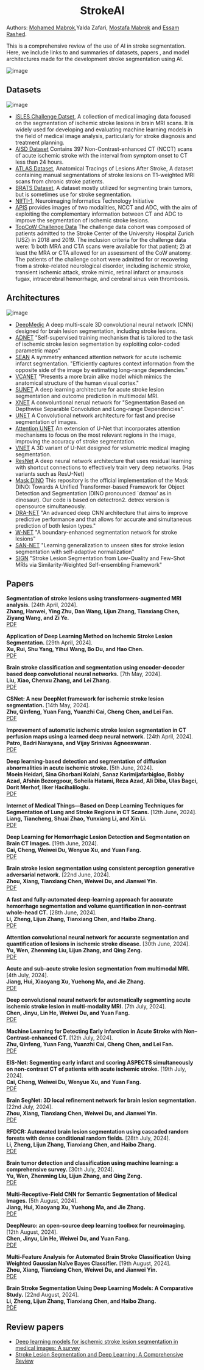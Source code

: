 <div align="center">
<h1> StrokeAI </h1>

</div>



Authors: [Mohamed Mabrok](https://scholar.google.com/citations?user=DW4268EAAAAJ&hl=en&authuser=2),Yalda Zafari, [Mostafa Mabrok]() and [Essam Rashed](https://erashed.weebly.com/). 
</p>

This is a comprehensive review of the use of AI in stroke segmentation. Here, we include links to and summaries of datasets, papers , and model architectures made for the development stroke segmentation using AI. 

![image](https://github.com/user-attachments/assets/dc78b2e2-3dd9-49cb-bd87-80c51ad6aa3a)

## Datasets
![image](https://github.com/user-attachments/assets/3df2cb11-cb81-4d5d-a727-68a9ec5f227d)

- [ISLES Challenge Datset](https://isles22.grand-challenge.org/dataset/), A collection of medical imaging data focused on the segmentation of ischemic stroke lesions in brain MRI scans. It is widely used for developing and evaluating machine learning models in the field of medical image analysis, particularly for stroke diagnosis and treatment planning.
- [AISD Dataset](https://github.com/GriffinLiang/AISD) Contains 397 Non-Contrast-enhanced CT (NCCT) scans of acute ischemic stroke with the interval from symptom onset to CT less than 24 hours.
- [ATLAS Dataset](https://fcon_1000.projects.nitrc.org/indi/retro/atlas.html), Anatomical Tracings of Lesions After Stroke, A dataset containing manual segmentations of stroke lesions on T1-weighted MRI scans from chronic stroke patients.
- [BRATS Dataset](https://www.med.upenn.edu/cbica/brats2020/data.html), A dataset mostly utilized for segmenting brain tumors, but is sometimes use for stroke segmentation.
- [NIfTI-1](https://nifti.nimh.nih.gov/nifti-1/data), Neuroimaging Informatics Technology Initiative
- [APIS](https://arxiv.org/abs/2309.15243) provides images of two modalities, NCCT and ADC, with the aim of exploiting the complementary information between CT and ADC to improve the segmentation of ischemic stroke lesions.
- [TopCoW Challenge Data](https://topcow24.grand-challenge.org/data/) The challenge data cohort was composed of patients admitted to the Stroke Center of the University Hospital Zurich (USZ) in 2018 and 2019. The inclusion criteria for the challenge data were: 1) both MRA and CTA scans were available for that patient; 2) at least the MRA or CTA allowed for an assessment of the CoW anatomy. The patients of the challenge cohort were admitted for or recovering from a stroke-related neurological disorder, including ischemic stroke, transient ischemic attack, stroke mimic, retinal infarct or amaurosis fugax, intracerebral hemorrhage, and cerebral sinus vein thrombosis.

## Architectures
![image](https://github.com/user-attachments/assets/85744e9a-a3a7-4e0d-885c-3a530c7bcd8d)

- [DeepMedic](https://github.com/deepmedic/deepmedic)  A deep multi-scale 3D convolutional neural network (CNN) designed for brain lesion segmentation, including stroke lesions.
- [ADNET](https://github.com/biomedical-data-analysis-laboratory/adnet-for-ais-segmentation) "Self-supervised training mechanism that is tailored to the task of ischemic stroke lesion segmentation by exploiting color-coded parametric maps"
- [SEAN](https://link.springer.com/chapter/10.1007/978-3-030-87234-2_41) A symmetry enhanced attention network for acute ischemic infarct segmentation. "Efficiently captures context information from the opposite side of the image by estimating long-range dependencies."
- [VCANET](https://github.com/Darko28/VCA-Net) "Presents a more brain alike model which mimics the anatomical structure of the human visual cortex."
- [SUNET](https://github.com/NIC-VICOROB/SUNet-architecture) A deep learning architecture for acute stroke lesion segmentation and outcome prediction in multimodal MRI.
- [XNET](https://github.com/Andrewsher/X-Net) A convoluntional nerual network for "Segmentation Based on Depthwise Separable Convolution and Long-range Dependencies".
- [UNET](https://github.com/zhixuhao/unet) A Convolutional network architecture for fast and precise segmentation of images.
- [Attention UNET](https://arxiv.org/abs/1804.03999) An extension of U-Net that incorporates attention mechanisms to focus on the most relevant regions in the image, improving the accuracy of stroke segmentation.
- [VNET](https://arxiv.org/abs/1606.04797) A 3D variant of U-Net designed for volumetric medical imaging segmentation.
- [ResNet](https://arxiv.org/abs/1512.03385) A deep neural network architecture that uses residual learning with shortcut connections to effectively train very deep networks. (Has variants such as ResU-Net)
- [Mask DINO](https://github.com/IDEA-Research/MaskDINO) This repository is the official implementation of the Mask DINO: Towards A Unified Transformer-based Framework for Object Detection and Segmentation (DINO pronounced `daɪnoʊ' as in dinosaur). Our code is based on detectron2. detrex version is opensource simultaneously.
- [DRA-NET](https://www.sciencedirect.com/science/article/abs/pii/S1361841520301559) "An advanced deep CNN architecture that aims to improve predictive performance and that allows for accurate and simultaneous prediction of both lesion types."
- [W-NET](https://www.sciencedirect.com/science/article/abs/pii/S0957417423011399) "A boundary-enhanced segmentation network for stroke lesions"
- [SAN-NET](https://www.sciencedirect.com/science/article/pii/S0010482523001828) "Learning generalization to unseen sites for stroke lesion segmentation with self-adaptive normalization"
- [SIGN](https://link.springer.com/chapter/10.1007/978-3-031-16443-9_9) "Stroke Lesion Segmentation from Low-Quality and Few-Shot MRIs via Similarity-Weighted Self-ensembling Framework"

  
## Papers
**Segmentation of stroke lesions using transformers-augmented MRI analysis.** [24th April, 2024].  
**Zhang, Hanwei, Ying Zhu, Dan Wang, Lijun Zhang, Tianxiang Chen, Ziyang Wang, and Zi Ye.**  
[PDF](https://onlinelibrary.wiley.com/doi/pdf/10.1002/hbm.26803)

**Application of Deep Learning Method on Ischemic Stroke Lesion Segmentation.** [29th April, 2024].  
**Xu, Rui, Shu Yang, Yihui Wang, Bo Du, and Hao Chen.**  
[PDF](https://link.springer.com/article/10.1007/s12204-021-2273-9)

**Brain stroke classification and segmentation using encoder-decoder based deep convolutional neural networks.** [7th May, 2024].  
**Liu, Xiao, Chenxu Zhang, and Lei Zhang.**  
[PDF](https://www.sciencedirect.com/science/article/pii/S001048252200676Xcasa_token=qCB2Xuh7r5wAAAAA:yPcNbf6uZ_mqa3AlEqAmCbcbGD8ijBN93x7OigP45qcMnPqJLm2prJavU3sroSyDxo6HXdtPGLg)

**CSNet: A new DeepNet framework for ischemic stroke lesion segmentation.** [14th May, 2024].  
**Zhu, Qinfeng, Yuan Fang, Yuanzhi Cai, Cheng Chen, and Lei Fan.**  
[PDF](https://www.sciencedirect.com/science/article/pii/S0169260719324022?casa_token=rAO9pyYBzUgAAAAA:U1srWb2UdQHvErvIg-FJV8bIPEZettF0sB1KkeeXoBie4vpaFC7VEBrjvsJscOGXXzlXVJhShUI)

**Improvement of automatic ischemic stroke lesion segmentation in CT perfusion maps using a learned deep neural network.** [24th April, 2024].  
**Patro, Badri Narayana, and Vijay Srinivas Agneeswaran.**  
[PDF](https://www.sciencedirect.com/science/article/pii/S0010482521006430?casa_token=P8QiEV4Rr3YAAAAA:wA60yke6QBMfRdHk9JIEQFUcW88N7EJzQTg3YHj-ARjpe-IEfd8BdjFANLll1Et-n0eXoPXpDMM)

**Deep learning-based detection and segmentation of diffusion abnormalities in acute ischemic stroke.** [5th June, 2024].  
**Moein Heidari, Sina Ghorbani Kolahi, Sanaz Karimijafarbigloo, Bobby Azad, Afshin Bozorgpour, Soheila Hatami, Reza Azad, Ali Diba, Ulas Bagci, Dorit Merhof, Ilker Hacihaliloglu.**  
[PDF](https://www.nature.com/articles/s43856-021-00062-8)

**Internet of Medical Things—Based on Deep Learning Techniques for Segmentation of Lung and Stroke Regions in CT Scans.** [12th June, 2024].  
**Liang, Tiancheng, Shuai Zhao, Yunxiang Li, and Xin Li.**  
[PDF](https://ieeexplore.ieee.org/abstract/document/9066845)

**Deep Learning for Hemorrhagic Lesion Detection and Segmentation on Brain CT Images.** [19th June, 2024].  
**Cai, Cheng, Weiwei Du, Wenyue Xu, and Yuan Fang.**  
[PDF](https://ieeexplore.ieee.org/abstract/document/9210782/)

**Brain stroke lesion segmentation using consistent perception generative adversarial network.** [22nd June, 2024].  
**Zhou, Xiang, Tianxiang Chen, Weiwei Du, and Jianwei Yin.**  
[PDF](https://link.springer.com/article/10.1007/s00521-021-06816-8)

**A fast and fully-automated deep-learning approach for accurate hemorrhage segmentation and volume quantification in non-contrast whole-head CT.** [28th June, 2024].  
**Li, Zheng, Lijun Zhang, Tianxiang Chen, and Haibo Zhang.**  
[PDF](https://www.nature.com/articles/s41598-020-76459-7)

**Attention convolutional neural network for accurate segmentation and quantification of lesions in ischemic stroke disease.** [30th June, 2024].  
**Yu, Wen, Zhenming Liu, Lijun Zhang, and Qing Zeng.**  
[PDF](https://www.sciencedirect.com/science/article/abs/pii/S1361841520301559)

**Acute and sub-acute stroke lesion segmentation from multimodal MRI.** [4th July, 2024].  
**Jiang, Hui, Xiaoyang Xu, Yuehong Ma, and Jie Zhang.**  
[PDF](https://www.sciencedirect.com/science/article/abs/pii/S0169260719305899)

**Deep convolutional neural network for automatically segmenting acute ischemic stroke lesion in multi-modality MRI.** [7th July, 2024].  
**Chen, Jinyu, Lin He, Weiwei Du, and Yuan Fang.**  
[PDF](https://link.springer.com/article/10.1007/s00521-019-04096-x)

**Machine Learning for Detecting Early Infarction in Acute Stroke with Non–Contrast-enhanced CT.** [12th July, 2024].  
**Zhu, Qinfeng, Yuan Fang, Yuanzhi Cai, Cheng Chen, and Lei Fan.**  
[PDF](https://pubs.rsna.org/doi/full/10.1148/radiol.2020191193)

**EIS-Net: Segmenting early infarct and scoring ASPECTS simultaneously on non-contrast CT of patients with acute ischemic stroke.** [19th July, 2024].  
**Cai, Cheng, Weiwei Du, Wenyue Xu, and Yuan Fang.**  
[PDF](https://www.sciencedirect.com/science/article/abs/pii/S136184152100030X)

**Brain SegNet: 3D local refinement network for brain lesion segmentation.** [22nd July, 2024].  
**Zhou, Xiang, Tianxiang Chen, Weiwei Du, and Jianwei Yin.**  
[PDF](https://link.springer.com/article/10.1186/s12880-020-0409-2)

**RFDCR: Automated brain lesion segmentation using cascaded random forests with dense conditional random fields.** [28th July, 2024].  
**Li, Zheng, Lijun Zhang, Tianxiang Chen, and Haibo Zhang.**  
[PDF](https://www.sciencedirect.com/science/article/pii/S1053811920301075)

**Brain tumor detection and classification using machine learning: a comprehensive survey.** [30th July, 2024].  
**Yu, Wen, Zhenming Liu, Lijun Zhang, and Qing Zeng.**  
[PDF](https://link.springer.com/article/10.1007/s40747-021-00563-y)

**Multi-Receptive-Field CNN for Semantic Segmentation of Medical Images.** [5th August, 2024].  
**Jiang, Hui, Xiaoyang Xu, Yuehong Ma, and Jie Zhang.**  
[PDF](https://ieeexplore.ieee.org/abstract/document/9166618)

**DeepNeuro: an open-source deep learning toolbox for neuroimaging.** [12th August, 2024].  
**Chen, Jinyu, Lin He, Weiwei Du, and Yuan Fang.**  
[PDF](https://link.springer.com/article/10.1007/s12021-020-09477-5)

**Multi-Feature Analysis for Automated Brain Stroke Classification Using Weighted Gaussian Naïve Bayes Classifier.** [19th August, 2024].  
**Zhou, Xiang, Tianxiang Chen, Weiwei Du, and Jianwei Yin.**  
[PDF](https://www.worldscientific.com/doi/abs/10.1142/S0218126621501784)

**Brain Stroke Segmentation Using Deep Learning Models: A Comparative Study.** [22nd August, 2024].  
**Li, Zheng, Lijun Zhang, Tianxiang Chen, and Haibo Zhang.**  
[PDF](https://arxiv.org/html/2403.17177v1)




## Review papers 
- [Deep learning models for ischemic stroke lesion segmentation in medical images: A survey](https://www.sciencedirect.com/science/article/pii/S0010482524005936)
- [Stroke Lesion Segmentation and Deep Learning: A Comprehensive Review](https://www.ncbi.nlm.nih.gov/pmc/articles/PMC10813717/)

